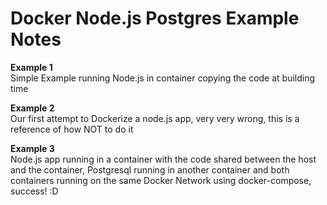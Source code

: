 
# Docker Node.js Postgres Example Notes

__Example 1__   
Simple Example running Node.js in container copying the code at building time

__Example 2__   
Our first attempt to Dockerize a node.js app, very very wrong, this is a reference of how NOT to do it

__Example 3__   
Node.js app running in a container with the code shared between the host and the container, Postgresql running in another container and both containers running on the same Docker Network using docker-compose, success! :D
